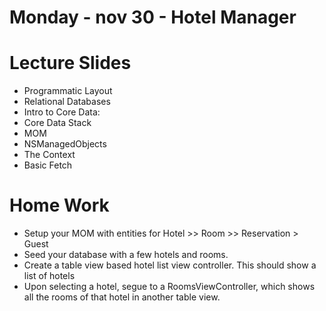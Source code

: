 Monday - nov 30 - Hotel Manager
===============
# Lecture Slides 
* Programmatic Layout
* Relational Databases 
* Intro to Core Data:
 * Core Data Stack
 * MOM
 * NSManagedObjects
 * The Context
 * Basic Fetch

# Home Work
* Setup your MOM with entities for Hotel >> Room >> Reservation > Guest
* Seed your database with a few hotels and rooms.
* Create a table view based hotel list view controller. This should show a list of hotels
* Upon selecting a hotel, segue to a RoomsViewController, which shows all the rooms of that hotel in another table view.
